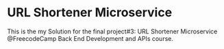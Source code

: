 # URL Shortener Microservice

This is the my Solution for the final project#3: URL Shortener Microservice @FreecodeCamp Back End Development and APIs course.
